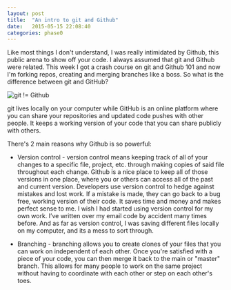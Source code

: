 ```yaml
---
layout: post
title:  "An intro to git and Github"
date:   2015-05-15 22:08:40
categories: phase0
---
```

Like most things I don't understand, I was really intimidated by Github, this public arena to show off your code. I always assumed that git and Github were related. This week I got a crash course on git and Github 101 and now I'm forking repos, creating and merging branches like a boss. So what is the difference between git and GitHub?

![git != Github](http://1.bp.blogspot.com/-WY2YpNr3W6g/UY6tZAc-H3I/AAAAAAAABLY/xJ9x3wIY8V8/s800/Github2.png)

git lives locally on your computer while GitHub is an online platform where you can share your repositories and updated code pushes with other people. It keeps a working version of your code that you can share publicly with others.

There's 2 main reasons why Github is so powerful:

+ Version control - version control means keeping track of all of your changes to a specific file, project, etc. through making copies of said file throughout each change. Github is a nice place to keep all of those versions in one place, where you or others can access all of the past and current version.
Developers use version control to hedge against mistakes and lost work. If a mistake is made, they can go back to a bug free, working version of their code. It saves time and money and makes perfect sense to me. I wish I had started using version control for my own work. I’ve written over my email code by accident many times before. And as far as version control, I was saving different files locally on my computer, and its a mess to sort through.

+ Branching - branching allows you to create clones of your files that you can work on independent of each other. Once you're satisfied with a piece of your code, you can then merge it back to the main or "master" branch. This allows for many people to work on the same project without having to coordinate with each other or step on each other's toes.


